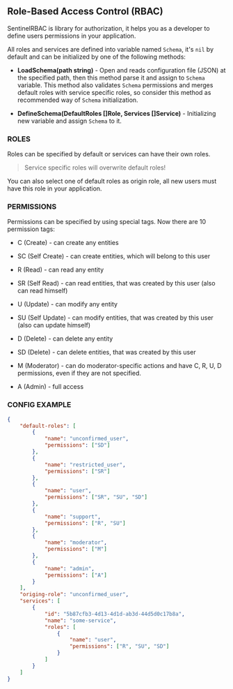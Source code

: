 ## Role-Based Access Control (RBAC)

SentinelRBAC is library for authorization, it helps you as a developer to define users permissions in your application.

All roles and services are defined into variable named `Schema`, it's `nil` by default and can be initialized by one of the following methods:

-   **LoadSchema(path string)** - Open and reads configuration file (JSON) at the specified path, then this method parse it and assign to `Schema` variable. This method also validates `Schema` permissions and merges default roles with service specific roles, so consider this method as recommended way of `Schema` initialization.

-   **DefineSchema(DefaultRoles []Role, Services []Service)** - Initializing new variable and assign `Schema` to it.

### ROLES

Roles can be specified by default or services can have their own roles.

> Service specific roles will overwrite default roles!

You can also select one of default roles as origin role, all new users must have this role in your application.

### PERMISSIONS

Permissions can be specified by using special tags. Now there are 10 permission tags:

-   C (Create) - can create any entities

-   SC (Self Create) - can create entities, which will belong to this user

-   R (Read) - can read any entity

-   SR (Self Read) - can read entities, that was created by this user (also can read himself)

-   U (Update) - can modify any entity

-   SU (Self Update) - can modify entities, that was created by this user (also can update himself)

-   D (Delete) - can delete any entity

-   SD (Delete) - can delete entities, that was created by this user

-   M (Moderator) - can do moderator-specific actions and have C, R, U, D permissions, even if they are not specified.

-   A (Admin) - full access

### CONFIG EXAMPLE

```json
{
    "default-roles": [
        {
            "name": "unconfirmed_user",
            "permissions": ["SD"]
        },
        {
            "name": "restricted_user",
            "permissions": ["SR"]
        },
        {
            "name": "user",
            "permissions": ["SR", "SU", "SD"]
        },
        {
            "name": "support",
            "permissions": ["R", "SU"]
        },
        {
            "name": "moderator",
            "permissions": ["M"]
        },
        {
            "name": "admin",
            "permissions": ["A"]
        }
    ],
    "origing-role": "unconfirmed_user",
    "services": [
        {
            "id": "5b87cfb3-4d13-4d1d-ab3d-44d5d0c17b8a",
            "name": "some-service",
            "roles": [
                {
                    "name": "user",
                    "permissions": ["R", "SU", "SD"]
                }
            ]
        }
    ]
}
```
